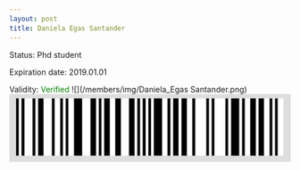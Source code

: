 ```yaml
---
layout: post
title: Daniela Egas Santander
---
```


Status: Phd student

Expiration date: 2019.01.01

Validity: <font color="green"> Verified</font> 
![](/members/img/Daniela_Egas Santander.png)
![](/members/img/bar.png)
